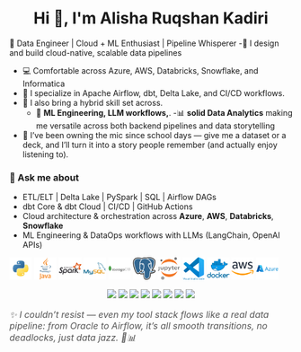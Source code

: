 
<h1 align="center">Hi 👋, I'm Alisha Ruqshan Kadiri </h1>

🚀 Data Engineer | Cloud + ML Enthusiast | Pipeline Whisperer
-🔧 I design and build cloud-native, scalable data pipelines
- 💻 Comfortable across Azure, AWS, Databricks, Snowflake, and Informatica
- 🔁 I specialize in Apache Airflow, dbt, Delta Lake, and CI/CD workflows.
- 🧠 I also bring a hybrid skill set across.
   -  🤖 **ML Engineering, LLM workflows,**.
   -📊 **solid Data Analytics**
  making me versatile across both backend pipelines and data storytelling
- 🎤 I’ve been owning the mic since school days — give me a dataset or a deck, and I’ll turn it into a story people remember (and actually enjoy listening to).


### 💬 Ask me about

- ETL/ELT | Delta Lake | PySpark | SQL | Airflow DAGs
- dbt Core & dbt Cloud | CI/CD | GitHub Actions
- Cloud architecture & orchestration across **Azure**, **AWS**, **Databricks**, **Snowflake**
- ML Engineering & DataOps workflows with LLMs (LangChain, OpenAI APIs)


<code><img height="40" src="https://raw.githubusercontent.com/github/explore/main/topics/python/python.png"></code>
<code><img height="40" src="https://raw.githubusercontent.com/github/explore/main/topics/java/java.png"></code>
<code><img height="40" src="https://raw.githubusercontent.com/devicons/devicon/master/icons/apachespark/apachespark-original-wordmark.svg"></code>
<code><img height="40" src="https://raw.githubusercontent.com/devicons/devicon/master/icons/mysql/mysql-original-wordmark.svg"></code>
<code><img height="40" src="https://raw.githubusercontent.com/github/explore/main/topics/mongodb/mongodb.png"></code>
<code><img height="40" src="https://raw.githubusercontent.com/github/explore/main/topics/postgresql/postgresql.png"></code>
<code><img height="40" src="https://raw.githubusercontent.com/devicons/devicon/master/icons/jupyter/jupyter-original-wordmark.svg"></code>
<code><img height="40" src="https://raw.githubusercontent.com/devicons/devicon/master/icons/vscode/vscode-original-wordmark.svg"></code>
<code><img height="40" src="https://raw.githubusercontent.com/github/explore/main/topics/docker/docker.png"></code>
<code><img height="40" src="https://raw.githubusercontent.com/devicons/devicon/master/icons/amazonwebservices/amazonwebservices-original-wordmark.svg"></code>
<code><img height="40" src="https://raw.githubusercontent.com/devicons/devicon/master/icons/azure/azure-original-wordmark.svg"></code>
<div align="center">
  <img src="https://img.shields.io/badge/Oracle-F80000?style=for-the-badge&logo=oracle&logoColor=white"/>
<img src="https://img.shields.io/badge/PyCharm-000000?style=for-the-badge&logo=pycharm&logoColor=white"/>
    <img src="https://img.shields.io/badge/-Informatica-FF4B00?style=for-the-badge&logo=oracle&logoColor=white"/>
  <img src="https://img.shields.io/badge/-dbt-FF694B?style=for-the-badge&logo=dbt&logoColor=white"/>
  <img src="https://img.shields.io/badge/-Delta_Lake-3DB1FF?style=for-the-badge&logo=databricks&logoColor=white"/>
  <img src="https://img.shields.io/badge/-Databricks-E94E2D?style=for-the-badge&logo=databricks&logoColor=white"/>
  <img src="https://img.shields.io/badge/-Snowflake-56B9EB?style=for-the-badge&logo=snowflake&logoColor=white"/>
    <img src="https://img.shields.io/badge/-Apache_Airflow-017CEE?style=for-the-badge&logo=apache-airflow&logoColor=white"/>

</div>



<p style="font-size:16px; font-style:italic; color:#555;">
✨ I couldn’t resist — even my tool stack flows like a real data pipeline: from Oracle to Airflow, it’s all smooth transitions, no deadlocks, just data jazz. 🎷📊
</p>
